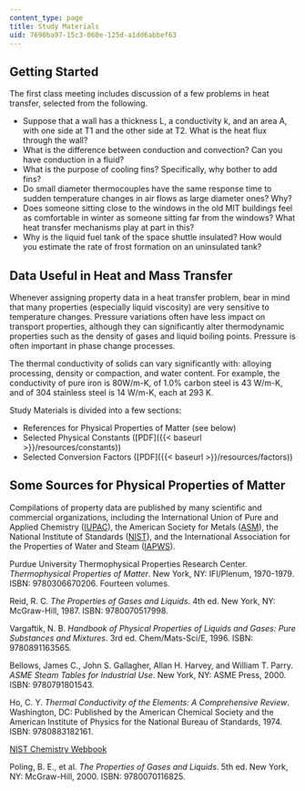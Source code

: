 ```yaml
---
content_type: page
title: Study Materials
uid: 7690ba97-15c3-060e-125d-a1dd6abbef63
---
```


Getting Started
---------------

The first class meeting includes discussion of a few problems in heat transfer, selected from the following.

*   Suppose that a wall has a thickness L, a conductivity k, and an area A, with one side at T1 and the other side at T2. What is the heat flux through the wall?
*   What is the difference between conduction and convection? Can you have conduction in a fluid?
*   What is the purpose of cooling fins? Specifically, why bother to add fins?
*   Do small diameter thermocouples have the same response time to sudden temperature changes in air flows as large diameter ones? Why?
*   Does someone sitting close to the windows in the old MIT buildings feel as comfortable in winter as someone sitting far from the windows? What heat transfer mechanisms play at part in this?
*   Why is the liquid fuel tank of the space shuttle insulated? How would you estimate the rate of frost formation on an uninsulated tank?

Data Useful in Heat and Mass Transfer
-------------------------------------

Whenever assigning property data in a heat transfer problem, bear in mind that many properties (especially liquid viscosity) are very sensitive to temperature changes. Pressure variations often have less impact on transport properties, although they can significantly alter thermodynamic properties such as the density of gases and liquid boiling points. Pressure is often important in phase change processes.

The thermal conductivity of solids can vary significantly with: alloying processing, density or compaction, and water content. For example, the conductivity of pure iron is 80W/m-K, of 1.0% carbon steel is 43 W/m-K, and of 304 stainless steel is 14 W/m-K, each at 293 K.

Study Materials is divided into a few sections:

*   References for Physical Properties of Matter (see below)
*   Selected Physical Constants ([PDF]({{< baseurl >}}/resources/constants))
*   Selected Conversion Factors ([PDF]({{< baseurl >}}/resources/factors))

Some Sources for Physical Properties of Matter
----------------------------------------------

Compilations of property data are published by many scientific and commercial organizations, including the International Union of Pure and Applied Chemistry ([IUPAC](http://iupac.org/)), the American Society for Metals ([ASM](http://asminternational.org/)), the National Institute of Standards ([NIST](http://nist.gov/)), and the International Association for the Properties of Water and Steam ([IAPWS](http://iapws.org/)).

Purdue University Thermophysical Properties Research Center. _Thermophysical Properties of Matter_. New York, NY: IFI/Plenum, 1970-1979. ISBN: 9780306670206. Fourteen volumes.

Reid, R. C. _The Properties of Gases and Liquids_. 4th ed. New York, NY: McGraw-Hill, 1987. ISBN: 9780070517998.

Vargaftik, N. B. _Handbook of Physical Properties of Liquids and Gases: Pure Substances and Mixtures_. 3rd ed. Chem/Mats-Sci/E, 1996. ISBN: 9780891163565.

Bellows, James C., John S. Gallagher, Allan H. Harvey, and William T. Parry. _ASME Steam Tables for Industrial Use_. New York, NY: ASME Press, 2000. ISBN: 9780791801543.

Ho, C. Y. _Thermal Conductivity of the Elements: A Comprehensive Review_. Washington, DC: Published by the American Chemical Society and the American Institute of Physics for the National Bureau of Standards, 1974. ISBN: 9780883182161.

[NIST Chemistry Webbook](http://webbook.nist.gov/chemistry/fluid/)

Poling, B. E., et al. _The Properties of Gases and Liquids_. 5th ed. New York, NY: McGraw-Hill, 2000. ISBN: 9780070116825.